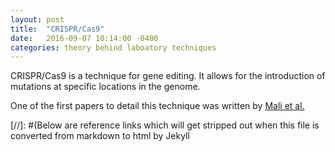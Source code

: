 ```yaml
---
layout: post
title:  "CRISPR/Cas9"
date:   2016-09-07 10:14:00 -0400
categories: theory behind laboatory techniques
---
```

CRISPR/Cas9 is a technique for gene editing. It allows for the introduction of mutations at specific locations in the genome.

One of the first papers to detail this technique was written by [Mali et al.]

[//]: #(Below are reference links which will get stripped out when this file is converted from markdown to html by Jekyll

   [Mali et al.]: <http://www.ncbi.nlm.nih.gov/pubmed/23287722>
